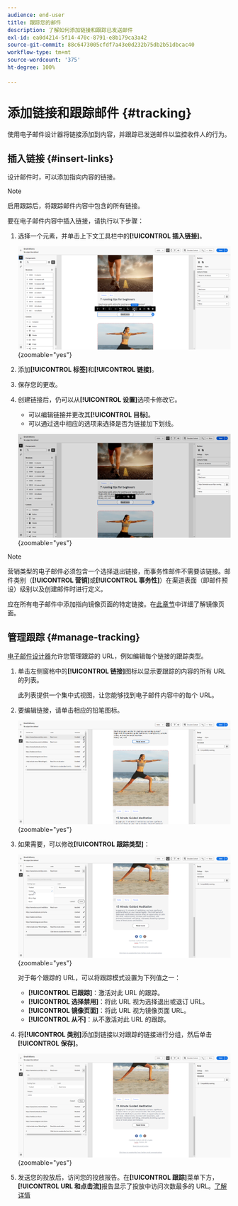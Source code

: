 ```yaml
---
audience: end-user
title: 跟踪您的邮件
description: 了解如何添加链接和跟踪已发送邮件
exl-id: ea0d4214-5f14-470c-8791-e8b179ca3a42
source-git-commit: 88c6473005cfdf7a43e0d232b75db2b51dbcac40
workflow-type: tm+mt
source-wordcount: '375'
ht-degree: 100%

---
```


# 添加链接和跟踪邮件 {#tracking}

使用电子邮件设计器将链接添加到内容，并跟踪已发送邮件以监控收件人的行为。

## 插入链接 {#insert-links}

设计邮件时，可以添加指向内容的链接。

>[!NOTE]
>
>启用跟踪后，将跟踪邮件内容中包含的所有链接。

要在电子邮件内容中插入链接，请执行以下步骤：

1. 选择一个元素，并单击上下文工具栏中的&#x200B;**[!UICONTROL 插入链接]**。

   ![](assets/message-tracking-insert-link.png){zoomable=&quot;yes&quot;}

1. 添加&#x200B;**[!UICONTROL 标签]**&#x200B;和&#x200B;**[!UICONTROL 链接]**。

1. 保存您的更改。

1. 创建链接后，仍可以从&#x200B;**[!UICONTROL 设置]**&#x200B;选项卡修改它。

   * 可以编辑链接并更改其&#x200B;**[!UICONTROL 目标]**。
   * 可以通过选中相应的选项来选择是否为链接加下划线。

   ![](assets/message-tracking-link-settings.png){zoomable=&quot;yes&quot;}

>[!NOTE]
>
>营销类型的电子邮件必须包含一个选择退出链接，而事务性邮件不需要该链接。邮件类别（**[!UICONTROL 营销]**&#x200B;或&#x200B;**[!UICONTROL 事务性]**）在渠道表面（即邮件预设）级别以及创建邮件时进行定义。

应在所有电子邮件中添加指向镜像页面的特定链接。在[此章节](mirror-page.md)中详细了解镜像页面。

## 管理跟踪 {#manage-tracking}

[电子邮件设计器](create-email-content.md)允许您管理跟踪的 URL，例如编辑每个链接的跟踪类型。

1. 单击左侧窗格中的&#x200B;**[!UICONTROL 链接]**&#x200B;图标以显示要跟踪的内容的所有 URL 的列表。

   此列表提供一个集中式视图，让您能够找到电子邮件内容中的每个 URL。

1. 要编辑链接，请单击相应的铅笔图标。

   ![](assets/message-tracking-edit-links.png){zoomable=&quot;yes&quot;}

1. 如果需要，可以修改&#x200B;**[!UICONTROL 跟踪类型]**：

   ![](assets/message-tracking-edit-a-link.png){zoomable=&quot;yes&quot;}

   对于每个跟踪的 URL，可以将跟踪模式设置为下列值之一：

   * **[!UICONTROL 已跟踪]**：激活对此 URL 的跟踪。
   * **[!UICONTROL 选择禁用]**：将此 URL 视为选择退出或退订 URL。
   * **[!UICONTROL 镜像页面]**：将此 URL 视为镜像页面 URL。
   * **[!UICONTROL 从不]**：从不激活对此 URL 的跟踪。<!--This information is saved: if the URL appears again in a future message, its tracking is automatically deactivated.-->

1. 将&#x200B;**[!UICONTROL 类别]**&#x200B;添加到链接以对跟踪的链接进行分组，然后单击&#x200B;**[!UICONTROL 保存]**。

   ![](assets/message-tracking-edit-a-link_2.png){zoomable=&quot;yes&quot;}

1. 发送您的投放后，访问您的投放报告。在&#x200B;**[!UICONTROL 跟踪]**&#x200B;菜单下方，**[!UICONTROL URL 和点击流]**&#x200B;报告显示了投放中访问次数最多的 URL。[了解详情](../reporting/gs-reports.md)
